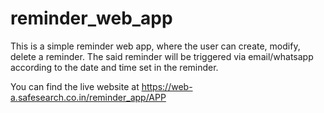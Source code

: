 # reminder_web_app
This is a simple reminder web app, where the user can create, modify, delete a reminder. The said reminder will be triggered via email/whatsapp according to the date and time set in the reminder.

You can find the live website at https://web-a.safesearch.co.in/reminder_app/APP
